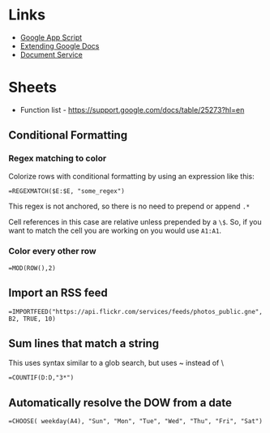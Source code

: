 # Links

- [Google App Script](https://developers.google.com/apps-script)
- [Extending Google Docs](https://developers.google.com/apps-script/guides/docs)
- [Document Service](https://developers.google.com/apps-script/reference/document)

# Sheets

- Function list - <https://support.google.com/docs/table/25273?hl=en>

## Conditional Formatting

### Regex matching to color

Colorize rows with conditional formatting by using an expression like this:

```
=REGEXMATCH($E:$E, "some_regex")
```

This regex is not anchored, so there is no need to prepend or append `.*`

Cell references in this case are relative unless prepended by a `\$`. So, if you want to match the cell you are working on you would use `A1:A1`.

### Color every other row

```
=MOD(ROW(),2)
```

## Import an RSS feed

```
=IMPORTFEED("https://api.flickr.com/services/feeds/photos_public.gne", B2, TRUE, 10)
```

## Sum lines that match a string

This uses syntax similar to a glob search, but uses ~ instead of \

```
=COUNTIF(D:D,"3*")
```

## Automatically resolve the DOW from a date

```
=CHOOSE( weekday(A4), "Sun", "Mon", "Tue", "Wed", "Thu", "Fri", "Sat")
```
